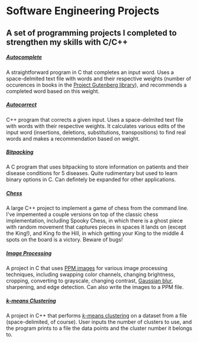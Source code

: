# Software Engineering Projects

## A set of programming projects I completed to strengthen my skills with C/C++

##### [Autocomplete](https://github.com/akashc1/projects/tree/master/swe-practice/autocomplete)
A straightforward program in C that completes an input word. Uses a space-delmited text file with words and their respective weights (number of occurences in books in the [Project Gutenberg library](https://www.gutenberg.org/)), and recommends a completed word based on this weight. 

##### [Autocorrect](https://github.com/akashc1/projects/tree/master/swe-practice/autocorrect)
C++ program that corrects a given input. Uses a space-delmited text file with words with their respective weights. It calculates various edits of the input word (insertions, deletions, substitutions, transpositions) to find real words and makes a recommendation based on weight.

##### [Bitpacking](https://github.com/akashc1/projects/tree/master/swe-practice/bitpacking)
A C program that uses bitpacking to store information on patients and their disease conditions for 5 diseases. Quite rudimentary but used to learn binary options in C. Can defintely be expanded for other applications.

##### [Chess](https://github.com/akashc1/projects/tree/master/swe-practice/chess-cpp)
A large C++ project to implement a game of chess from the command line. I've impemented a couple versions on top of the classic chess implementation, including Spooky Chess, in which there is a ghost piece with random movement that captures pieces in spaces it lands on (except the King!), and King fo the Hill, in which getting your King to the middle 4 spots on the board is a victory. Beware of bugs!

##### [Image Processing](https://github.com/akashc1/projects/tree/master/swe-practice/image-processing)
A project in C that uses [PPM images](https://people.cs.clemson.edu/~yfeaste/cpsc101/CPSC101F15Yvon/Lectures/Oct1-ppm/PPM_Images.pdf) for various image processing techniques, including swapping color channels, changing brightness, cropping, converting to grayscale, changing contrast, [Gaussian blur](https://en.wikipedia.org/wiki/Gaussian_blur), sharpening, and edge detection. Can also write the images to a PPM file.

##### [*k*-means Clustering](https://github.com/akashc1/projects/tree/master/swe-practice/kmeans-clustering)
A project in C++ that performs [*k*-means clustering](https://en.wikipedia.org/wiki/K-means_clustering) on a dataset from a file (space-delimited, of course). User inputs the number of clusters to use, and the program prints to a file the data points and the cluster number it belongs to.
